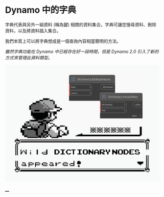 # Dynamo 中的字典

字典代表與另外一組資料 (稱為鍵) 相關的資料集合。字典可讓您搜尋資料、刪除資料，以及將資料插入集合。

我們本質上可以將字典想成是一個查詢內容相當聰明的方法。

_雖然字典功能在 Dynamo 中已經存在好一段時間，但是 Dynamo 2.0 引入了新的方式來管理此資料類型。_

![](../images/5-5/wildDictionary.png)

[__]()
